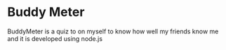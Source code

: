 # Buddy Meter

BuddyMeter is a quiz to on myself to know how well my friends know me and it is developed using node.js
